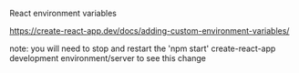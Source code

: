 React environment variables

https://create-react-app.dev/docs/adding-custom-environment-variables/

note: you will need to stop and restart the 'npm start' create-react-app development environment/server to see this change

